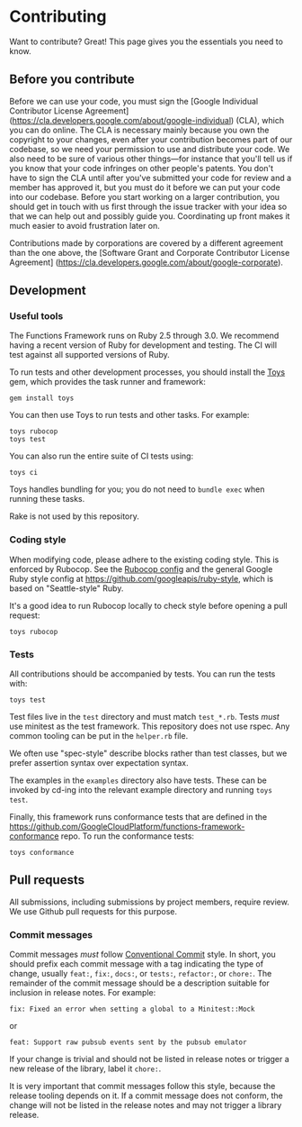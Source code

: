 # Contributing

Want to contribute? Great! This page gives you the essentials you need to know.

## Before you contribute

Before we can use your code, you must sign the
[Google Individual Contributor License Agreement]
(https://cla.developers.google.com/about/google-individual)
(CLA), which you can do online. The CLA is necessary mainly because you own the
copyright to your changes, even after your contribution becomes part of our
codebase, so we need your permission to use and distribute your code. We also
need to be sure of various other things—for instance that you'll tell us if you
know that your code infringes on other people's patents. You don't have to sign
the CLA until after you've submitted your code for review and a member has
approved it, but you must do it before we can put your code into our codebase.
Before you start working on a larger contribution, you should get in touch with
us first through the issue tracker with your idea so that we can help out and
possibly guide you. Coordinating up front makes it much easier to avoid
frustration later on.

Contributions made by corporations are covered by a different agreement than
the one above, the
[Software Grant and Corporate Contributor License Agreement]
(https://cla.developers.google.com/about/google-corporate).

## Development

### Useful tools

The Functions Framework runs on Ruby 2.5 through 3.0. We recommend having a
recent version of Ruby for development and testing. The CI will test against
all supported versions of Ruby.

To run tests and other development processes, you should install the
[Toys](https://github.com/dazuma/toys) gem, which provides the task runner and
framework:

    gem install toys

You can then use Toys to run tests and other tasks. For example:

    toys rubocop
    toys test

You can also run the entire suite of CI tests using:

    toys ci

Toys handles bundling for you; you do not need to `bundle exec` when running
these tasks.

Rake is not used by this repository.

### Coding style

When modifying code, please adhere to the existing coding style. This is
enforced by Rubocop. See the [Rubocop config](.rubocop.yml) and the general
Google Ruby style config at https://github.com/googleapis/ruby-style, which is
based on "Seattle-style" Ruby.

It's a good idea to run Rubocop locally to check style before opening a pull
request:

    toys rubocop

### Tests

All contributions should be accompanied by tests. You can run the tests with:

    toys test

Test files live in the `test` directory and must match `test_*.rb`. Tests
_must_ use minitest as the test framework. This repository does not use rspec.
Any common tooling can be put in the `helper.rb` file.

We often use "spec-style" describe blocks rather than test classes, but we
prefer assertion syntax over expectation syntax.

The examples in the `examples` directory also have tests. These can be invoked
by cd-ing into the relevant example directory and running `toys test`.

Finally, this framework runs conformance tests that are defined in the
https://github.com/GoogleCloudPlatform/functions-framework-conformance repo.
To run the conformance tests:

    toys conformance

## Pull requests

All submissions, including submissions by project members, require review. We
use Github pull requests for this purpose.

### Commit messages

Commit messages _must_ follow
[Conventional Commit](https://www.conventionalcommits.org/en/v1.0.0/) style.
In short, you should prefix each commit message with a tag indicating the type
of change, usually `feat:`, `fix:`, `docs:`, or `tests:`, `refactor:`, or
`chore:`. The remainder of the commit message should be a description suitable
for inclusion in release notes. For example:

    fix: Fixed an error when setting a global to a Minitest::Mock

or

    feat: Support raw pubsub events sent by the pubsub emulator

If your change is trivial and should not be listed in release notes or trigger
a new release of the library, label it `chore:`.

It is very important that commit messages follow this style, because the
release tooling depends on it. If a commit message does not conform, the change
will not be listed in the release notes and may not trigger a library release.
